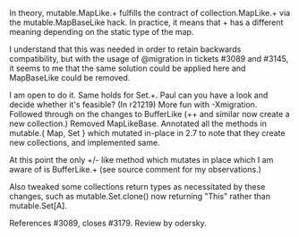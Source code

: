 In theory, mutable.MapLike.+ fulfills the contract of collection.MapLike.+ via the mutable.MapBaseLike hack. In practice, it means that + has a different meaning depending on the static type of the map.

I understand that this was needed in order to retain backwards compatibility, but with the usage of @migration in tickets #3089 and #3145, it seems to me that the same solution could be applied here and MapBaseLike could be removed.

I am open to do it. Same holds for Set.+. Paul can you have a look and decide whether it's feasible?
(In r21219) More fun with -Xmigration.  Followed through on the changes
to BufferLike (++ and similar now create a new collection.)
Removed MapLikeBase.  Annotated all the methods in mutable.{ Map, Set }
which mutated in-place in 2.7 to note that they create new
collections, and implemented same.

At this point the only +/- like method which mutates in place
which I am aware of is BufferLike.+ (see source comment for my
observations.)

Also tweaked some collections return types as necessitated by these
changes, such as mutable.Set.clone() now returning "This" rather
than mutable.Set[A].

References #3089, closes #3179.  Review by odersky.
